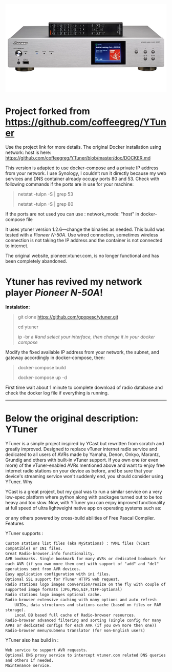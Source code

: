 
![image](https://github.com/gpopesc/ytuner/blob/main/n50a.png)

# Project forked from https://github.com/coffeegreg/YTuner

Use the project link for more details. The original Docker installation using network: host is here:
https://github.com/coffeegreg/YTuner/blob/master/doc/DOCKER.md

This version is adapted to use docker-compose and a private IP address from your network.
I use Synology, I couldn’t run it directly because my web services and DNS container already occupy ports 80 and 53.
Check with following commands if the ports are in use for your machine:
>netstat -tulpn -S | grep 53
>
>netstat -tulpn -S | grep 80
>
If the ports are not used you can use :  network_mode: "host"  in docker-compose file

It uses ytuner version 1.2.6—change the binaries as needed.
This build was tested with a *Pioneer N-50A*.
Use wired connection, sometimes wireless connection is not taking the IP address and the container is not connected to internet.

The original website, pioneer.vtuner.com, is no longer functional and has been completely abandoned.
# Ytuner has revived my network player *Pioneer N-50A*!

<b> Instalation: </b>
>git clone https://github.com/gpopesc/ytuner.git
>
>cd ytuner
>
>ip -br a #*and select your interface, then change it in your docker compose*
>

Modify the fixed available IP address from your network, the subnet, and gateway accordingly in docker-compose, then:

>docker-compose build
>
>docker-compose up -d
>
First time wait about 1 minute to complete download of radio database and check the docker log file if everything is running. 




*******************************************************************
# Below the original description: YTuner

YTuner is a simple project inspired by YCast but rewritten from scratch and greatly improved. Designed to replace vTuner internet radio service and dedicated to all users of AVRs made by Yamaha, Denon, Onkyo, Marantz, Grundig and others with built-in vTuner support. If you own one (or even more) of the vTuner-enabled AVRs mentioned above and want to enjoy free internet radio stations on your device as before, and be sure that your device's streaming service won't suddenly end, you should consider using YTuner.
Why

YCast is a great project, but my goal was to run a similar service on a very low-spec platform where python along with packages turned out to be too heavy and too slow. Now, with YTuner you can enjoy improved functionality at full speed of ultra lightweight native app on operating systems such as:


or any others powered by cross-build abilities of Free Pascal Compiler.
Features

YTuner supports :

    Custom stations list files (aka MyStations) : YAML files (YCast compatible) or INI files.
    Great Radio-browser.info functionality.
    AVR bookmarks. Single bookmark for many AVRs or dedicated bookmark for each AVR (if you own more then one) with support of "add" and "del" operations sent from AVR devices.
    Easy application configuration with ini files.
    Optional SSL support for YTuner HTTPS web request.
    Radio stations logo images conversion/resize on the fly with couple of supported image formats (JPG,PNG,GIF,TIFF-optional)
    Radio stations logo images optional cache.
    Radio-browser extensive caching with many options and auto refresh
        UUIDs, data structures and stations cache (based on files or RAM storage).
        Local DB based full cache of Radio-browser resources.
    Radio-browser advanced filtering and sorting (single config for many AVRs or dedicated configs for each AVR (if you own more then one))
    Radio-browser menu/submenu translator (for non-English users)

YTuner also has build in :

    Web service to support AVR requests.
    Optional DNS proxy service to intercept vtuner.com related DNS queries and others if needed.
    Maintenance service.
